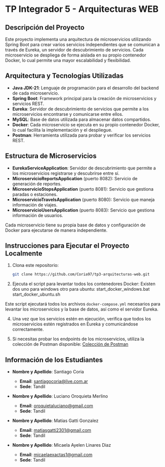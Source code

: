 # TP Integrador 5 - Arquitecturas WEB

## Descripción del Proyecto

Este proyecto implementa una arquitectura de microservicios utilizando Spring Boot para crear varios servicios independientes que se comunican a través de Eureka, un servidor de descubrimiento de servicios. Cada microservicio se despliega de forma aislada en su propio contenedor Docker, lo cual permite una mayor escalabilidad y flexibilidad.

## Arquitectura y Tecnologías Utilizadas

- **Java JDK-21**: Lenguaje de programación para el desarrollo del backend de cada microservicio.
- **Spring Boot**: Framework principal para la creación de microservicios y servicios REST.
- **Eureka**: Servidor de descubrimiento de servicios que permite a los microservicios encontrarse y comunicarse entre ellos.
- **MySQL**: Base de datos utilizada para almacenar datos compartidos.
- **Docker**: Cada microservicio se ejecuta en su propio contenedor Docker, lo cual facilita la implementación y el despliegue.
- **Postman**: Herramienta utilizada para probar y verificar los servicios REST.

## Estructura de Microservicios

- **EurekaServiceApplication**: Servidor de descubrimiento que permite a los microservicios registrarse y descubrirse entre sí.
- **MicroservicioReportsApplication** (puerto 8082): Servicio de generación de reportes.
- **MicroservicioStopsApplication** (puerto 8081): Servicio que gestiona paradas o estaciones.
- **MicroservicioTravelsApplication** (puerto 8080): Servicio que maneja información de viajes.
- **MicroservicioUsersApplication** (puerto 8083): Servicio que gestiona información de usuarios.

Cada microservicio tiene su propia base de datos y configuración de Docker para ejecutarse de manera independiente.

## Instrucciones para Ejecutar el Proyecto Localmente

1. Clona este repositorio:
   ```bash
   git clone https://github.com/Coria97/tp3-arquitecturas-web.git

3. Ejecuta el script para levantar todos los contenedores Docker:
   Existen dos uno para windows otro para ubuntu:
   start_docker_windows.bat
   start_docker_ubuntu.sh

Este script ejecutará todos los archivos `docker-compose.yml` necesarios para levantar los microservicios y la base de datos, así como el servidor Eureka.

4. Una vez que los servicios estén en ejecución, verifica que todos los microservicios estén registrados en Eureka y comunicándose correctamente.

5. Si necesitas probar los endpoints de los microservicios, utiliza la colección de Postman disponible: [Colección de Postman](https://documenter.getpostman.com/view/24114875/2sAXxV4Ufq)


## Información de los Estudiantes

- **Nombre y Apellido**: Santiago Coria
    
    - **Email**: santiagocoria@live.com.ar
    - **Sede**: Tandil
- **Nombre y Apellido**: Luciano Oroquieta Merlino
    
    - **Email**: oroquietaluciano@gmail.com
    - **Sede**: Tandil
- **Nombre y Apellido**: Matias Gatti Gonzalez
    
    - **Email**: matiasgatti2301@gmail.com
    - **Sede**: Tandil
- **Nombre y Apellido**: Micaela Ayelen Linares Diaz
    
    - **Email**: micaelaexactas1@gmail.com
    - **Sede**: Tandil

